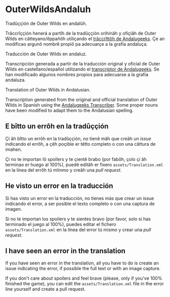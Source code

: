 # OuterWildsAndaluh
Tradûççión de Outer Wilds en andalûh.

Trâccrîççión henerá a partîh de la tradûççión orihinâh y ofiçiâh de Outer Wilds en câtteyano/êppañôh utiliçando el [trâccrîttôh de Andalugeeks](https://github.com/andalugeeks/andaluh-py-py).
Çe an modificao argunô nombrê propiô pa adecuarçe a la grafía andaluça.

Traducción de Outer Wilds en andaluz.

Transcripción generada a partir de la traducción original y oficial de Outer Wilds en castellano/español utilizando el [transcriptor de Andalugeeks](https://github.com/andalugeeks/andaluh-py).
Se han modificado algunos nombres propios para adecuarse a la grafía andaluza.

Translation of Outer Wilds in Andalusian.

Transcription generated from the original and official translation of Outer Wilds in Spanish using the [Andalugeeks Transcriber](https://github.com/andalugeeks/andaluh-py).
Some proper nouns have been modified to adapt them to the Andalusian spelling.

## E bîtto un errôh en la tradûççión

Çi âh bîtto un errôh en la tradûççión, no tienê mâh que creâh un _issue_ indicando el errôh, a çêh poçible er têtto completo o con una câttura de imahen. 

Çi no te importan lô spoilers y te çientê brabo (por fabôh, çolo çi âh terminao er huego al 100%), puedê editâh er fixero `assets/Translation.xml` en la línea del errôh tú mîmmo y creâh una _pull request_.

## He visto un error en la traducción

Si has visto un error en la traducción, no tienes más que crear un issue indicando el error, a ser posible el texto completo o con una captura de imagen. 

Si no te importan los spoilers y te sientes bravo (por favor, solo si has terminado el juego al 100%), puedes editar el fichero `assets/Translation.xml` en la línea del error tú mismo y crear una _pull request_.

## I have seen an error in the translation

If you have seen an error in the translation, all you have to do is create an issue indicating the error, if possible the full text or with an image capture.

If you don't care about spoilers and feel brave (please, only if you've 100% finished the game), you can edit the `assets/Translation.xml` file in the error line yourself and create a pull request.
